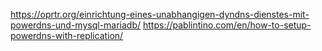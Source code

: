 
https://oprtr.org/einrichtung-eines-unabhangigen-dyndns-dienstes-mit-powerdns-und-mysql-mariadb/
https://pablintino.com/en/how-to-setup-powerdns-with-replication/
